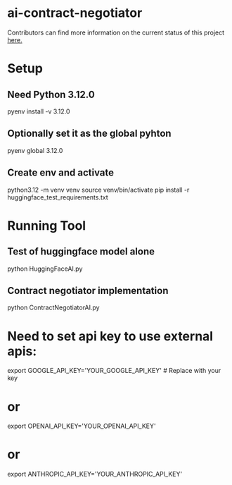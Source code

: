 # ai-contract-negotiator

Contributors can find more information on the current status of this project [here.](https://docs.google.com/document/d/1UkquQaXhuip0hjgGxJyqhRSuuH1hlVKdmIUohTOCW4o/edit?tab=t.0#heading=h.6jidvsd9f6nt)

# Setup
## Need Python 3.12.0
pyenv install -v 3.12.0

## Optionally set it as the global pyhton
pyenv global 3.12.0

## Create env and activate
python3.12 -m venv venv
source venv/bin/activate
pip install -r huggingface_test_requirements.txt 


# Running Tool
## Test of huggingface model alone
python HuggingFaceAI.py

## Contract negotiator implementation
python ContractNegotiatorAI.py


# Need to set api key to use external apis:
export GOOGLE_API_KEY='YOUR_GOOGLE_API_KEY'  # Replace with your key
# or
export OPENAI_API_KEY='YOUR_OPENAI_API_KEY'
# or
export ANTHROPIC_API_KEY='YOUR_ANTHROPIC_API_KEY'
